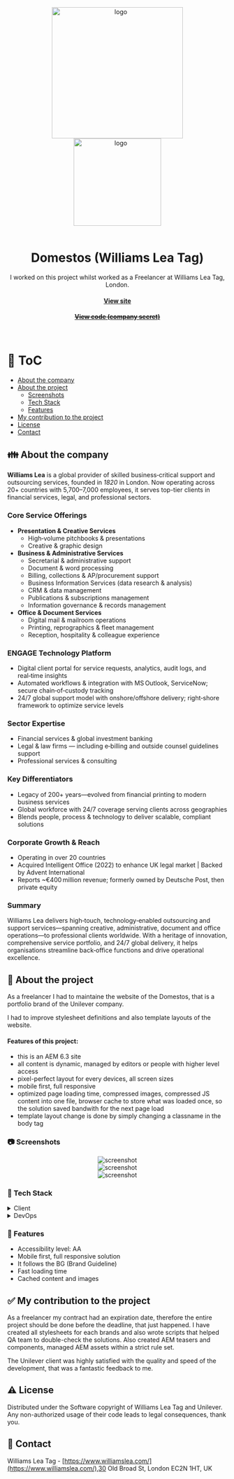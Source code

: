 <div align="center">
  <img src="assets/unilever-logo.svg" alt="logo"  height="auto" width="300"/>
</div>

<div align="center">
  <img src="assets/domestos-logo.svg" alt="logo"  height="auto" width="200" />
</div>

<br />

<div align="center">
  <h1>Domestos (Williams Lea Tag)</h1>
  
<p>
    I worked on this project whilst worked as a Freelancer at Williams Lea Tag, London.
  </p>
   
  <h4>
    <a href="https://www.domestos.com/uk/home.html" target="_blank">View site</a>
  </h4>
  <h4>
    <a href="#" title="Sorry, it's company secret"  target="_blank"><s>View code (company secret)</s></a>
  </h4>

</div>

<br />

<!-- Table of Contents -->

# :notebook_with_decorative_cover: ToC

- [About the company](#family-about-the-company)
- [About the project](#star2-about-the-project)
  - [Screenshots](#camera-screenshots)
  - [Tech Stack](#space_invader-tech-stack)
  - [Features](#dart-features)
- [My contribution to the project](#white_check_mark-my-contribution-to-the-project)
- [License](#warning-license)
- [Contact](#handshake-contact)

<!-- About the company -->

## :family: About the company

<p><strong>Williams Lea</strong> is a global provider of skilled business‑critical support and outsourcing services, founded in <em>1820</em> in London. Now operating across 20+ countries with 5,700–7,000 employees, it serves top-tier clients in financial services, legal, and professional sectors.</p>

  <h3>Core Service Offerings</h3>
  <ul>
    <li><strong>Presentation & Creative Services</strong>
      <ul>
        <li>High‑volume pitchbooks & presentations</li>
        <li>Creative & graphic design</li>
      </ul>
    </li>
    <li><strong>Business & Administrative Services</strong>
      <ul>
        <li>Secretarial & administrative support</li>
        <li>Document & word processing</li>
        <li>Billing, collections & AP/procurement support</li>
        <li>Business Information Services (data research & analysis)</li>
        <li>CRM & data management</li>
        <li>Publications & subscriptions management</li>
        <li>Information governance & records management</li>
      </ul>
    </li>
    <li><strong>Office & Document Services</strong>
      <ul>
        <li>Digital mail & mailroom operations</li>
        <li>Printing, reprographics & fleet management</li>
        <li>Reception, hospitality & colleague experience</li>
      </ul>
    </li>
  </ul>

  <h3>ENGAGE Technology Platform</h3>
  <ul>
    <li>Digital client portal for service requests, analytics, audit logs, and real‑time insights</li>
    <li>Automated workflows & integration with MS Outlook, ServiceNow; secure chain‑of‑custody tracking</li>
    <li>24/7 global support model with onshore/offshore delivery; right‑shore framework to optimize service levels</li>
  </ul>

  <h3>Sector Expertise</h3>
  <ul>
    <li>Financial services & global investment banking</li>
    <li>Legal & law firms — including e‑billing and outside counsel guidelines support</li>
    <li>Professional services & consulting</li>
  </ul>

  <h3>Key Differentiators</h3>
  <ul>
    <li>Legacy of 200+ years—evolved from financial printing to modern business services</li>
    <li>Global workforce with 24/7 coverage serving clients across geographies</li>
    <li>Blends people, process & technology to deliver scalable, compliant solutions</li>
  </ul>

  <h3>Corporate Growth & Reach</h3>
  <ul>
    <li>Operating in over 20 countries</li>
    <li>Acquired Intelligent Office (2022) to enhance UK legal market | Backed by Advent International</li>
    <li>Reports ~€400 million revenue; formerly owned by Deutsche Post, then private equity</li>
  </ul>

  <h3>Summary</h3>
  <p>Williams Lea delivers high‑touch, technology‑enabled outsourcing and support services—spanning creative, administrative, document and office operations—to professional clients worldwide. With a heritage of innovation, comprehensive service portfolio, and 24/7 global delivery, it helps organisations streamline back‑office functions and drive operational excellence.</p>

<!-- About the project -->

## :star2: About the project

<p>As a freelancer I had to maintaine the website of the Domestos, that is a portfolio brand of the Unilever company.</p>

<p>I had to improve stylesheet definitions and also template layouts of the website.</p>

<p><h4>Features of this project:</h4>
  <ul>
    <li>this is an AEM 6.3 site</li>
    <li>all content is dynamic, managed by editors or people with higher level access</li>
    <li>pixel-perfect layout for every devices, all screen sizes</li>
    <li>mobile first, full responsive</li>
    <li>optimized page loading time, compressed images, compressed JS content into one file, browser cache to store what was loaded once, so the solution saved bandwith for the next page load</li>
    <li>template layout change is done by simply changing a classname in the body tag</li>
  </ul>
</p>

<!-- Screenshots -->

### :camera: Screenshots

<div align="center"> 
  <img src="assets/domestos-1.jpg" alt="screenshot" />
</div>
<div align="center"> 
  <img src="assets/domestos-2.jpg" alt="screenshot" />
</div>
<div align="center"> 
  <img src="assets/domestos-3.jpg" alt="screenshot" />
</div>

<!-- TechStack -->

### :space_invader: Tech Stack

<details>
  <summary>Client</summary>
  <ul>
    <li><a href="https://www.w3schools.com/html/html5_semantic_elements.asp" target="_blank">Semantic HTML5</a></li>
    <li><a href="https://www.w3schools.com/css/"  target="_blank">CSS3</a></li>
    <li><a href="https://lesscss.org/"  target="_blank">LESS</a></li>
    <li><a href="https://developer.mozilla.org/en-US/docs/Web/JavaScript"  target="_blank">JavaScript</a></li>
    <li><a href="https://jquery.com/"  target="_blank">jQuery</a></li>
    <li><a href="https://react.dev/"  target="_blank">ReactJS</a></li>
    <li><a href="https://www.ibm.com/think/topics/rest-apis"  target="_blank">RestAPI</a></li>
    <li><a href="https://www.json.org/">JSON</a></li>
    <li><a href="https://developer.mozilla.org/en-US/docs/Web/XML/Guides/XML_introduction"  target="_blank">XML</a></li>
  </ul>
</details>

<details>
<summary>DevOps</summary>
  <ul>
    <li><a href="https://github.com/">GitHub</a></li>
    <li><a href="https://www.jslint.com/">JS Lint</a></li>
    <li><a href="https://www.postman.com/">PostMan</a></li>
    <li><a href="https://gruntjs.com/">Grunt</a></li>
    <li><a href="https://www.jenkins.io/">Jenkins</a></li>
    <li><a href="https://experienceleaguecommunities.adobe.com/t5/adobe-experience-manager/aem-6-3-download-link/m-p/261740">AEM 6.3</a></li>
    <li><a href="https://www.atlassian.com/software/jira">JIRA</a></li>
  </ul>
</details>

<!-- Features -->

### :dart: Features

- Accessibility level: AA
- Mobile first, full responsive solution
- It follows the BG (Brand Guideline)
- Fast loading time
- Cached content and images

<!-- My contribution to the project -->

## :white_check_mark: My contribution to the project

<p>As a freelancer my contract had an expiration date, therefore the entire project should be done before the deadline, that just happened. I have created all stylesheets for each brands and also wrote scripts that helped QA team to double-check the solutions. Also created AEM teasers and components, managed AEM assets within a strict rule set.</p>

<p>The Unilever client was highly satisfied with the quality and speed of the development, that was a fantastic feedback to me.</p>

<!-- License -->

## :warning: License

Distributed under the Software copyright of Williams Lea Tag and Unilever. Any non-authorized usage of their code leads to legal consequences, thank you.

<!-- Contact -->

## :handshake: Contact

Williams Lea Tag -
[https://www.williamslea.com/](https://www.williamslea.com/),30 Old Broad St, London EC2N 1HT, UK
